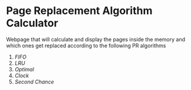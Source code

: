 # Page Replacement Algorithm Calculator
Webpage that will calculate and display the pages inside the memory and which ones get replaced according to the following PR algorithms
1. *FIFO*
2. *LRU*
3. *Optimal*
4. *Clock*
5. *Second Chance*
